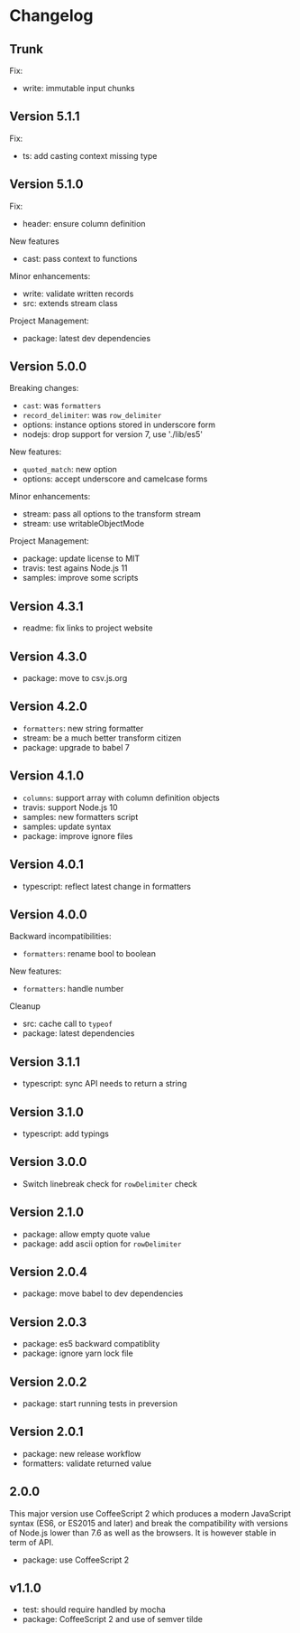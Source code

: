 
# Changelog

## Trunk

Fix:

* write: immutable input chunks

## Version 5.1.1

Fix:

* ts: add casting context missing type

## Version 5.1.0

Fix:

* header: ensure column definition

New features

* cast: pass context to functions

Minor enhancements:

* write: validate written records
* src: extends stream class

Project Management:

* package: latest dev dependencies

## Version 5.0.0

Breaking changes:

* `cast`: was `formatters`
* `record_delimiter`: was `row_delimiter`
* options: instance options stored in underscore form
* nodejs: drop support for version 7, use './lib/es5'

New features:

* `quoted_match`: new option
* options: accept underscore and camelcase forms

Minor enhancements:

* stream: pass all options to the transform stream
* stream: use writableObjectMode

Project Management:

* package: update license to MIT
* travis: test agains Node.js 11
* samples: improve some scripts

## Version 4.3.1

* readme: fix links to project website

## Version 4.3.0

* package: move to csv.js.org

## Version 4.2.0

* `formatters`: new string formatter
* stream: be a much better transform citizen
* package: upgrade to babel 7

## Version 4.1.0

* `columns`: support array with column definition objects
* travis: support Node.js 10
* samples: new formatters script
* samples: update syntax
* package: improve ignore files

## Version 4.0.1

* typescript: reflect latest change in formatters

## Version 4.0.0

Backward incompatibilities:

* `formatters`: rename bool to boolean

New features:

* `formatters`: handle number

Cleanup

* src: cache call to `typeof`
* package: latest dependencies

## Version 3.1.1

* typescript: sync API needs to return a string

## Version 3.1.0

* typescript: add typings

## Version 3.0.0

* Switch linebreak check for `rowDelimiter` check

## Version 2.1.0

* package: allow empty quote value
* package: add ascii option for `rowDelimiter`

## Version 2.0.4

* package: move babel to dev dependencies

## Version 2.0.3

* package: es5 backward compatiblity
* package: ignore yarn lock file

## Version 2.0.2

* package: start running tests in preversion

## Version 2.0.1

* package: new release workflow
* formatters: validate returned value

## 2.0.0

This major version use CoffeeScript 2 which produces a modern JavaScript syntax
(ES6, or ES2015 and later) and break the compatibility with versions of Node.js
lower than 7.6 as well as the browsers. It is however stable in term of API.

* package: use CoffeeScript 2

## v1.1.0

* test: should require handled by mocha
* package: CoffeeScript 2 and use of semver tilde
